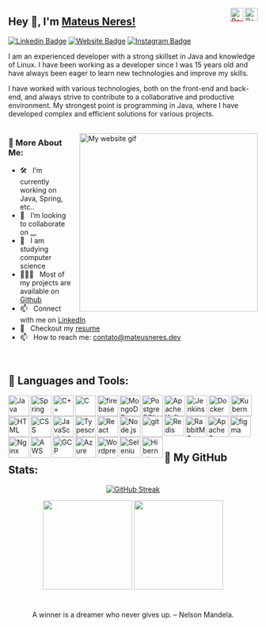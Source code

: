 <!-- Language selector -->
<a href="https://pt.wikipedia.org/wiki/Brasil"><img src="https://vetores.org/d/bandeira-do-brasil.svg" alt="Bandeira do Brasil" width="26" height="26" align="right"></a>
<a href="https://github.com/mateusneresrb/mateusneresrb"><img src="https://vetores.org/d/bandeira-estados-unidos.svg" alt="Bandeira dos Estados Unidos" width="26" height="26" style="border-bottom: 1px solid red;line" align="right"></a>
## Hey 👋, I'm [Mateus Neres!](https://github.com/mateusneresrb)
  
<!-- Social -->
[![Linkedin Badge](https://img.shields.io/badge/-LinkedIn-0e76a8?style=flat-square&logo=Linkedin&logoColor=white)](https://www.linkedin.com/in/mateusneresrb/)
[![Website Badge](https://img.shields.io/badge/Website-3b5998?style=flat-square&logo=google-chrome&logoColor=white)](https://mateusneres.dev/)
[![Instagram Badge](https://img.shields.io/badge/-Instagram-e4405f?style=flat-square&logo=Instagram&logoColor=white)](https://instagram.com/mateusneresrb)

I am an experienced developer with a strong skillset in Java and knowledge of Linux. I have been working as a developer since I was 15 years old and have always been eager to learn new technologies and improve my skills.

I have worked with various technologies, both on the front-end and back-end, and always strive to contribute to a collaborative and productive environment. My strongest point is programming in Java, where I have developed complex and efficient solutions for various projects.
<br/>
<br/>

<div style="float:right; margin-left:10px;">
<img align="right" alt="My website gif" src="https://i.imgur.com/nTuGNVi.png" width="360px"/>
</div>
  
### 📝 More About Me:

- 🛠️ &nbsp; I’m currently working on Java, Spring, etc..
- 🤝 &nbsp; I’m looking to collaborate on [...](https://github.com/mateusneresrb)
- 📘 &nbsp; I am studying computer science
- 👨🏻‍💻 &nbsp; Most of my projects are available on [Github](https://github.com/mateusneresrb?tab=repositories)
- 📫 &nbsp; Connect with me on  [LinkedIn](https://www.linkedin.com/in/rahul-jha98/)
- 📝 &nbsp; Checkout my [resume](https://drive.google.com/file/d/1ZpR5pVBTnl_Qybq7GE3MGy1SB1JehVSE/view?usp=sharing) 
- 📫 &nbsp; How to reach me: [contato@mateusneres.dev](contato@mateusneres.dev)
<br>

## 🔨 Languages and Tools:
<div>
<a href="https://www.java.com" target="_blank"><img align="left" alt="Java" height ="42px" src="https://raw.githubusercontent.com/rahul-jha98/github_readme_icons/main/language_and_tools/square/java/java.svg"></a>
<a href="https://www.java.com" target="_blank"><img align="left" alt="Spring" height ="42px" src="https://raw.githubusercontent.com/rahul-jha98/README_icons/4d06112f039d3d302017842f696129642a58f6a5/language_and_tools/square/spring/spring.svg"></a>
<a href="https://learn.microsoft.com/en/cpp/cpp" target="_blank"><img align="left" alt="C++" height ="42px" src="https://raw.githubusercontent.com/rahul-jha98/README_icons/4d06112f039d3d302017842f696129642a58f6a5/language_and_tools/square/c%2B%2B/c%2B%2B.svg"></a>
<a href="https://learn.microsoft.com/en/cpp/c-language/" target="_blank"><img align="left" alt="C" height ="42px" src="https://raw.githubusercontent.com/rahul-jha98/README_icons/4d06112f039d3d302017842f696129642a58f6a5/language_and_tools/square/c/c.svg"></a>
<a href="https://firebase.google.com/" target="_blank"> <img align="left" src="https://raw.githubusercontent.com/rahul-jha98/github_readme_icons/main/language_and_tools/square/firebase/firebase.svg" alt="firebase" height ="42px"/> </a>
<a href="https://www.mongodb.com/" target="_blank"> <img align="left" src="https://www.svgrepo.com/download/331488/mongodb.svg" alt="MongoDB" height ="42px"/> </a>
<a href="https://www.postgresql.org/" target="_blank"> <img align="left" src="https://vetores.org/d/postgresql.svg" alt="PostgreSQL" height ="42px"/> </a>
<a href="https://kafka.apache.org/" target="_blank"> <img align="left" src="https://raw.githubusercontent.com/rahul-jha98/README_icons/4d06112f039d3d302017842f696129642a58f6a5/language_and_tools/square/kaafka/kaafka.svg" alt="Apache Kafka" height ="42px"/> </a>
<a href="https://www.jenkins.io/" target="_blank"> <img align="left" src="https://raw.githubusercontent.com/rahul-jha98/README_icons/4d06112f039d3d302017842f696129642a58f6a5/language_and_tools/square/jenkins/jenkins.svg" alt="Jenkins" height ="42px"/> </a>
<a href="https://www.docker.com/" target="_blank"> <img align="left" src="https://raw.githubusercontent.com/rahul-jha98/README_icons/4d06112f039d3d302017842f696129642a58f6a5/language_and_tools/square/docker/docker.svg" alt="Docker" height ="42px"/> </a>
<a href="https://kubernetes.io/" target="_blank"> <img align="left" src="https://raw.githubusercontent.com/rahul-jha98/README_icons/4d06112f039d3d302017842f696129642a58f6a5/language_and_tools/square/kubernetes/kubernetes.svg" alt="Kubernets" height ="42px"/> </a>
<a href="https://developer.mozilla.org/en-US/docs/Web/HTML" target="_blank"> <img align="left" alt="HTML" height ="42px"  src="https://raw.githubusercontent.com/rahul-jha98/README_icons/4d06112f039d3d302017842f696129642a58f6a5/language_and_tools/square/html/html.svg"> </a>
<a href="https://developer.mozilla.org/en-US/docs/Web/CSS" target="_blank"> <img align="left" alt="CSS" height ="42px"  src="https://raw.githubusercontent.com/rahul-jha98/README_icons/4d06112f039d3d302017842f696129642a58f6a5/language_and_tools/square/css/css.svg"> </a>
<a href="https://developer.mozilla.org/en-US/docs/Web/JavaScript" target="_blank"> <img align="left" alt="JavaScript" height ="42px"  src="https://raw.githubusercontent.com/rahul-jha98/github_readme_icons/main/language_and_tools/square/javascript/javascript.svg"> </a>
<a href="https://www.typescriptlang.org/" target="_blank"><img align="left" alt="Typescript" height ="42px" src="https://raw.githubusercontent.com/rahul-jha98/github_readme_icons/main/language_and_tools/square/typescript/typescript.svg"></a>
<a href="https://reactjs.org/" target="_blank"> <img align="left" alt="React" height ="42px" src="https://raw.githubusercontent.com/rahul-jha98/github_readme_icons/main/language_and_tools/square/react/react.svg"></a>
<a href="https://nodejs.org" target="_blank"><img align="left" alt="Node.js" height ="42px" src="https://raw.githubusercontent.com/rahul-jha98/github_readme_icons/main/language_and_tools/square/node/node.svg"></a>
<a href="https://git-scm.com/" target="_blank"> <img src="https://raw.githubusercontent.com/rahul-jha98/github_readme_icons/main/language_and_tools/square/git-scm/git-scm.svg" align="left" alt="git" height='42px'/> </a>
<a href="https://redis.io/" target="_blank"> <img src="https://www.svgrepo.com/show/303460/redis-logo.svg" align="left" alt="Redis" height='40px'/> </a>
<a href="https://www.rabbitmq.com/" target="_blank"> <img src="https://raw.githubusercontent.com/rahul-jha98/README_icons/4d06112f039d3d302017842f696129642a58f6a5/language_and_tools/square/rabbitmq/rabbitmq.svg" align="left" alt="RabbitMQ" height='42px'/></a>
<a href="https://www.figma.com/" target="_blank"> <img src="https://raw.githubusercontent.com/rahul-jha98/github_readme_icons/main/language_and_tools/square/figma/figma.svg" alt="figma" height='42px'/> </a>
<a href="https://httpd.apache.org/" target="_blank"><img align="left" alt="Apache Server" height ="42px" src="https://svn.apache.org/repos/asf/comdev/project-logos/originals/httpd.svg"></a>
<a href="https://www.nginx.com/" target="_blank"><img align="left" alt="Nginx" height ="42px" src="https://raw.githubusercontent.com/rahul-jha98/README_icons/4d06112f039d3d302017842f696129642a58f6a5/language_and_tools/square/nginx/nginx.svg"></a>
<a href="https://aws.amazon.com/" target="_blank"><img align="left" alt="AWS" height ="42px" src="https://raw.githubusercontent.com/rahul-jha98/README_icons/4d06112f039d3d302017842f696129642a58f6a5/language_and_tools/square/aws/aws.svg"></a>
<a href="https://cloud.google.com/" target="_blank"><img align="left" alt="GCP" height ="42px" src="https://raw.githubusercontent.com/rahul-jha98/README_icons/4d06112f039d3d302017842f696129642a58f6a5/language_and_tools/square/google-cloud/google-cloud.svg"></a>
<a href="https://azure.microsoft.com/" target="_blank"><img align="left" alt="Azure" height ="42px" src="https://raw.githubusercontent.com/rahul-jha98/README_icons/4d06112f039d3d302017842f696129642a58f6a5/language_and_tools/square/azure/azure.svg"></a>
<a href="https://wordpress.org/" target="_blank"><img align="left" alt="Wordpress" height ="42px" src="https://www.svgrepo.com/download/12244/wordpress-logo.svg"></a>
<a href="https://www.selenium.dev/" target="_blank"><img align="left" alt="Selenium" height ="42px" src="https://upload.wikimedia.org/wikipedia/commons/thumb/d/d5/Selenium_Logo.png/574px-Selenium_Logo.png?20200511151950"></a>
<a href="https://hibernate.org/" target="_blank"><img align="left" alt="Hibernate" height ="42px" src="https://www.vectorlogo.zone/logos/hibernate/hibernate-icon.svg"></a>
</div>

## 🏅 My GitHub Stats:
<div align="center">

[![GitHub Streak](https://streak-stats.demolab.com?user=mateusneresrb&theme=dark)](https://git.io/streak-stats)
</div>

<div align="center">
<img height="180em" src="https://github-readme-stats.vercel.app/api?username=mateusneresrb&show_icons=true&&count_private=true&include_all_commits=true&theme=dark" />
<img height="180em" src="https://github-readme-stats.vercel.app/api/top-langs/?username=mateusneresrb&exclude_repo=KNN-Image-Classification&show_icons=true&layout=compact&langs_count=8&theme=dark"/>
</div>

#
<div align="center">
A winner is a dreamer who never gives up. – Nelson Mandela.
</div>

